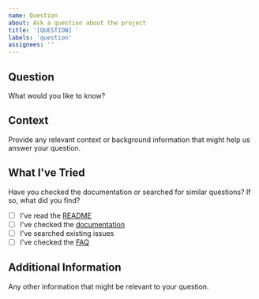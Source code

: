 ```yaml
---
name: Question
about: Ask a question about the project
title: '[QUESTION] '
labels: 'question'
assignees: ''
---
```


## Question

What would you like to know?

## Context

Provide any relevant context or background information that might help us answer your question.

## What I've Tried

Have you checked the documentation or searched for similar questions? If so, what did you find?

- [ ] I've read the [README](../README.md)
- [ ] I've checked the [documentation](../docs/)
- [ ] I've searched existing issues
- [ ] I've checked the [FAQ](../README.md#frequently-asked-questions)

## Additional Information

Any other information that might be relevant to your question.
